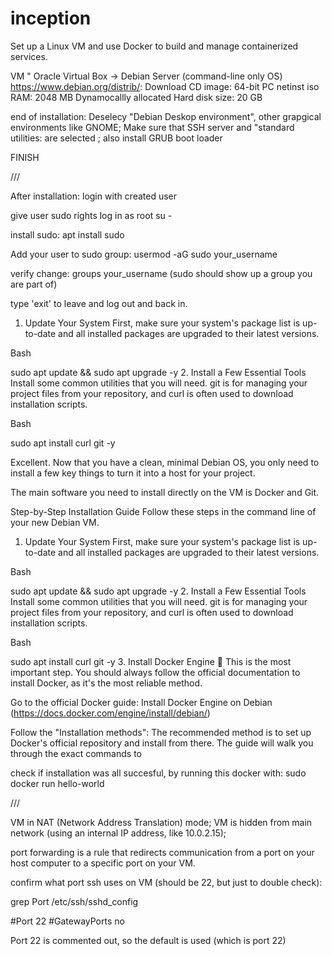 # inception
Set up a Linux VM and use Docker to build and manage containerized services.


VM " Oracle Virtual Box -> Debian Server (command-line only OS)
https://www.debian.org/distrib/: Download CD image: 64-bit PC netinst iso
RAM: 2048 MB
Dynamocallly allocated
Hard disk size: 20 GB

end of installation: Deselecy "Debian Deskop environment", other grapgical environments like GNOME;
Make sure that SSH server and "standard utilities: are selected ; also install GRUB boot loader

FINISH

///

After installation:
login with created user

give user sudo rights
log in as root
su -

install sudo:
apt install sudo

Add your user to sudo group:
usermod -aG sudo your_username

verify change:
groups your_username 
(sudo should show up a group you are part of)

type 'exit' to leave and log out and back in.


1. Update Your System
First, make sure your system's package list is up-to-date and all installed packages are upgraded to their latest versions.

Bash

sudo apt update && sudo apt upgrade -y
2. Install a Few Essential Tools
Install some common utilities that you will need. git is for managing your project files from your repository, and curl is often used to download installation scripts.

Bash

sudo apt install curl git -y


Excellent. Now that you have a clean, minimal Debian OS, you only need to install a few key things to turn it into a host for your project.

The main software you need to install directly on the VM is Docker and Git.

Step-by-Step Installation Guide
Follow these steps in the command line of your new Debian VM.

1. Update Your System
First, make sure your system's package list is up-to-date and all installed packages are upgraded to their latest versions.

Bash

sudo apt update && sudo apt upgrade -y
2. Install a Few Essential Tools
Install some common utilities that you will need. git is for managing your project files from your repository, and curl is often used to download installation scripts.

Bash

sudo apt install curl git -y
3. Install Docker Engine 🐳
This is the most important step. You should always follow the official documentation to install Docker, as it's the most reliable method.

Go to the official Docker guide: Install Docker Engine on Debian (https://docs.docker.com/engine/install/debian/)

Follow the "Installation methods": The recommended method is to set up Docker's official repository and install from there. The guide will walk you through the exact commands to

check if installation was all succesful, by running this docker with:
sudo docker run hello-world


///

VM in NAT (Network Address Translation) mode; VM is hidden from main network (using an internal IP address, like 10.0.2.15);

 port forwarding is a rule that redirects communication from a port on your host computer to a specific port on your VM.

confirm what port ssh uses on VM (should be 22, but just to double check):

grep Port /etc/ssh/sshd_config

#Port 22
#GatewayPorts no

Port 22 is commented out, so the default is used (which is port 22)







